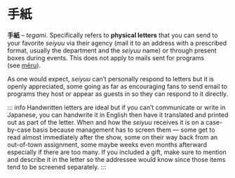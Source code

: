# 手紙

**手紙** – *tegami*. Specifically refers to **physical letters** that you can send to your favorite *seiyuu* via their agency (mail it to an address with a prescribed format, usually the department and the *seiyuu* name) or through present boxes during events. This does not apply to mails sent for programs (see [mēru](https://seiyuu.yakuaru.com/%E3%83%A1%E3%83%BC%E3%83%AB%20=%20%28%E3%81%8A%29%E4%BE%BF%E3%82%8A)).

As one would expect, *seiyuu* can’t personally respond to letters but it is openly appreciated, some going as far as encouraging fans to send email to programs they host or appear as guests in so they can respond to it directly.

::: info
Handwritten letters are ideal but if you can’t communicate or write in Japanese, you can handwrite it in English then have it translated and printed out as part of the letter. When and how the *seiyuu* receives it is on a case-by-case basis because management has to screen them — some get to read almost immediately after the show, some on their way back from an out-of-town assignment, some maybe weeks even months afterward especially if there are too many. If you included a gift, make sure to mention and describe it in the letter so the addressee would know since those items tend to be screened separately.
:::
